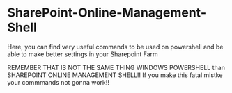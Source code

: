 # SharePoint-Online-Management-Shell
Here, you can find very useful commands to be used on powershell and be able to make better settings in your Sharepoint Farm

REMEMBER THAT IS NOT THE SAME THING WINDOWS POWERSHELL than SHAREPOINT ONLINE MANAGEMENT SHELL!!
If you make this fatal mistke your commmands not gonna work!!
